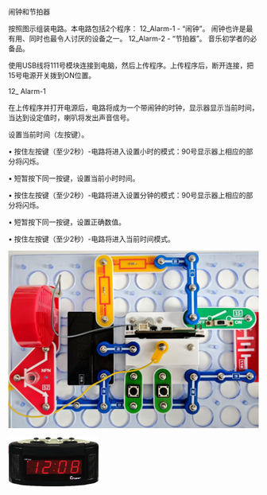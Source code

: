 闹钟和节拍器

按照图示组装电路。本电路包括2个程序：
12_Alarm-1 - “闹钟”。
闹钟也许是最有用、同时也最令人讨厌的设备之一。
12_Alarm-2 - “节拍器”。
音乐初学者的必备品。

使用USB线将111号模块连接到电脑，然后上传程序。上传程序后，断开连接，把15号电源开关拨到ON位置。

12_ Alarm-1

在上传程序并打开电源后，电路将成为一个带闹钟的时钟，显示器显示当前时间，当达到设定值时，喇叭将发出声音信号。

设置当前时间（左按键）。


• 按住左按键（至少2秒）-电路将进入设置小时的模式：90号显示器上相应的部分将闪烁。

• 短暂按下同一按键，设置当前小时时间。

• 按住左按键（至少2秒）-电路将进入设置分钟的模式：90号显示器上相应的部分将闪烁。

• 短暂按下同一按键，设置正确数值。

• 按住左按键（至少2秒）-电路将进入当前时间模式。

![](092p1.jpg)

![](092p2.png)